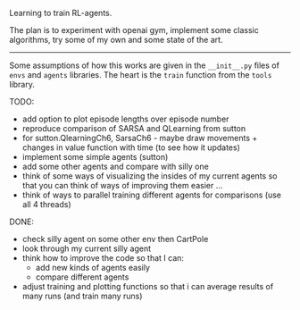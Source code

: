
Learning to train RL-agents.

The plan is to experiment with openai gym, implement some classic algorithms, try some of my own and some state of the art.

---

Some assumptions of how this works are given in the `__init__.py` files of `envs` and `agents` libraries. The heart is the `train` function from the `tools` library.

TODO:

- add option to plot episode lengths over episode number
- reproduce comparison of SARSA and QLearning from sutton
- for sutton.QlearningCh6, SarsaCh6 - maybe draw movements + changes in value function with time (to see how it updates)
- implement some simple agents (sutton)
- add some other agents and compare with silly one
- think of some ways of visualizing the insides of my current agents so that you can think of ways of improving them easier
...
- think of ways to parallel training different agents for comparisons (use all 4 threads)

DONE:
- check silly agent on some other env then CartPole
- look through my current silly agent
- think how to improve the code so that I can:
  - add new kinds of agents easily
  - compare different agents
- adjust training and plotting functions so that i can average results of many runs (and train many runs)

